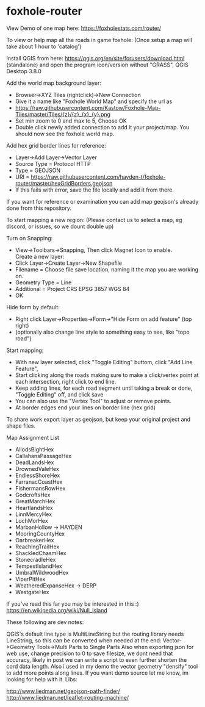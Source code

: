 # foxhole-router

View Demo of one map here: https://foxholestats.com/router/


To view or help map all the roads in game foxhole: (Once setup a map will take about 1 hour to 'catalog')

Install QGIS from here: https://qgis.org/en/site/forusers/download.html (standalone) and open the program icon/version without "GRASS", QGIS Desktop 3.8.0

Add the world map background layer: 
* Browser->XYZ Tiles (rightclick)->New Connection
* Give it a name like "Foxhole World Map" and specify the url as 
* https://raw.githubusercontent.com/Kastow/Foxhole-Map-Tiles/master/Tiles/{z}/{z}_{x}_{y}.png
* Set min zoom to 0 and max to 5, Choose OK
* Double click newly added connection to add it your project/map. You should now see the foxhole world map.

Add hex grid border lines for reference:
 * Layer->Add Layer->Vector Layer
 * Source Type = Protocol HTTP
 * Type = GEOJSON
 * URI = https://raw.githubusercontent.com/hayden-t/foxhole-router/master/hexGridBorders.geojson
 * If this fails with error, save the file locally and add it from there.
  
 If you want for reference or examination you can add map geojson's already done from this repository.
  
  To start mapping a new region: (Please contact us to select a map, eg discord, or issues, so we dount double up)
  
  Turn on Snapping:
   * View->Toolbars->Snapping, Then click Magnet Icon to enable.  
  Create a new layer:
   * Click Layer->Create Layer->New Shapefile    
   * Filename = Choose file save location, naming it the map you are working on.
   *  Geometry Type = Line
   * Additional = Project CRS EPSG 3857 WGS 84
   * OK
   
 Hide form by default: 
 * Right click Layer->Properties->Form->"Hide Form on add feature" (top right)
 * (optionally also change line style to something easy to see, like "topo road"}

  Start mapping:
   * With new layer selected, click "Toggle Editing" buttom, click "Add Line Feature",
   * Start clicking along the roads making sure to make a click/vertex point at each intersection, right click to end line.
   * Keep adding lines, for each road segment until taking a break or done, "Toggle Editing" off, and click save
   * You can also use the "Vertex Tool" to adjust or remove points.
   * At border edges end your lines on border line (hex grid)
   
   To share work export layer as geojson, but keep your original project and shape files.

    
Map Assignment List
 * AllodsBightHex
 * CallahansPassageHex
 * DeadLandsHex
 * DrownedValeHex
 * EndlessShoreHex
 * FarranacCoastHex
 * FishermansRowHex
 * GodcroftsHex		
 * GreatMarchHex
 * HeartlandsHex
 * LinnMercyHex
 * LochMorHex
 * MarbanHollow -> HAYDEN
 * MooringCountyHex
 * OarbreakerHex
 * ReachingTrailHex
 * ShackledChasmHex
 * StonecradleHex
 * TempestIslandHex
 * UmbralWildwoodHex
 * ViperPitHex
 * WeatheredExpanseHex -> DERP
 * WestgateHex

If you've read this far you may be interested in this :)
https://en.wikipedia.org/wiki/Null_Island

   
   These following are dev notes:
   
   QGIS's default line type is MultiLineString but the routing library needs LineString, so this can be converted when needed at the end: Vector->Geometry Tools->Multi Parts to Single Parts
   Also when exporting json for web use, change precision to 0 to save filesize, we dont need that accuracy, likely in post we can write a script to even further shorten the cord data length.
   Also i used in my demo the vector geometry "densify" tool to add more points along lines.
   If you want demo source let me know, im looking for help with it.
   Libs:

   http://www.liedman.net/geojson-path-finder/
   http://www.liedman.net/leaflet-routing-machine/
   
